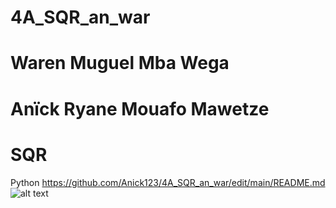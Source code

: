 # 4A_SQR_an_war
# Waren Muguel Mba Wega
# Anïck Ryane Mouafo Mawetze
# SQR
 Python
 https://github.com/Anick123/4A_SQR_an_war/edit/main/README.md
 ![alt text](https://img-ik.cars.co.za/news-site-za/images/2022/06/a45-dyn.jpg?tr=h-347%2Cw-617)
